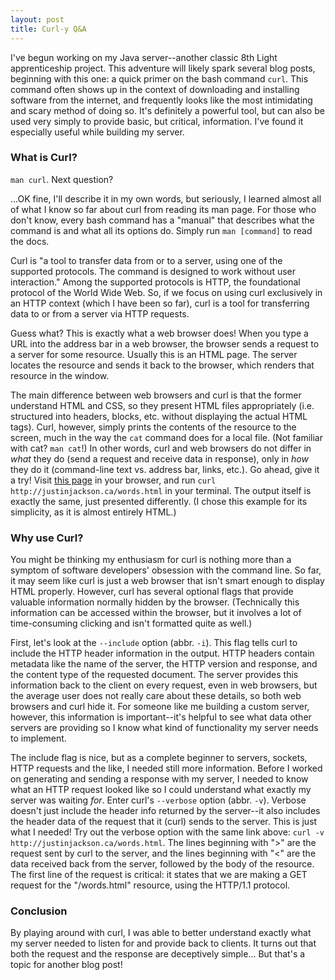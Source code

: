 ```yaml
---
layout: post
title: Curl-y Q&A
---
```


I've begun working on my Java server--another classic 8th Light apprenticeship project. This adventure will likely spark several blog posts, beginning with this one: a quick primer on the bash command `curl`. This command often shows up in the context of downloading and installing software from the internet, and frequently looks like the most intimidating and scary method of doing so. It's definitely a powerful tool, but can also be used very simply to provide basic, but critical, information. I've found it especially useful while building my server.

### What is Curl?
`man curl`. Next question?

...OK fine, I'll describe it in my own words, but seriously, I learned almost all of what I know so far about curl from reading its man page. For those who don't know, every bash command has a "manual" that describes what the command is and what all its options do. Simply run `man [command]` to read the docs.

Curl is "a tool to transfer data from or to a server, using one of the supported protocols. The command is designed to work without user interaction." Among the supported protocols is HTTP, the foundational protocol of the World Wide Web. So, if we focus on using curl exclusively in an HTTP context (which I have been so far), curl is a tool for transferring data to or from a server via HTTP requests.

Guess what? This is exactly what a web browser does! When you type a URL into the address bar in a web browser, the browser sends a request to a server for some resource. Usually this is an HTML page. The server locates the resource and sends it back to the browser, which renders that resource in the window.

The main difference between web browsers and curl is that the former understand HTML and CSS, so they present HTML files appropriately (i.e. structured into headers, blocks, etc. without displaying the actual HTML tags). Curl, however, simply prints the contents of the resource to the screen, much in the way the `cat` command does for a local file. (Not familiar with cat? `man cat`!) In other words, curl and web browsers do not differ in *what* they do (send a request and receive data in response), only in *how* they do it (command-line text vs. address bar, links, etc.). Go ahead, give it a try! Visit [this page](http://justinjackson.ca/words.html) in your browser, and run `curl http://justinjackson.ca/words.html` in your terminal. The output itself is exactly the same, just presented differently. (I chose this example for its simplicity, as it is almost entirely HTML.)

### Why use Curl?
You might be thinking my enthusiasm for curl is nothing more than a symptom of software developers' obsession with the command line. So far, it may seem like curl is just a web browser that isn't smart enough to display HTML properly. However, curl has several optional flags that provide valuable information normally hidden by the browser. (Technically this information can be accessed within the browser, but it involves a lot of time-consuming clicking and isn't formatted quite as well.)

First, let's look at the `--include` option (abbr. `-i`). This flag tells curl to include the HTTP header information in the output. HTTP headers contain metadata like the name of the server, the HTTP version and response, and the content type of the requested document. The server provides this information back to the client on every request, even in web browsers, but the average user does not really care about these details, so both web browsers and curl hide it. For someone like me building a custom server, however, this information is important--it's helpful to see what data other servers are providing so I know what kind of functionality my server needs to implement.

The include flag is nice, but as a complete beginner to servers, sockets, HTTP requests and the like, I needed still more information. Before I worked on generating and sending a response with my server, I needed to know what an HTTP request looked like so I could understand what exactly my server was waiting *for*. Enter curl's `--verbose` option (abbr. `-v`). Verbose doesn't just include the header info returned by the server--it also includes the header data of the request that it (curl) sends to the server. This is just what I needed! Try out the verbose option with the same link above: `curl -v http://justinjackson.ca/words.html`. The lines beginning with ">" are the request sent by curl to the server, and the lines beginning with "<" are the data received back from the server, followed by the body of the resource. The first line of the request is critical: it states that we are making a GET request for the "/words.html" resource, using the HTTP/1.1 protocol.

### Conclusion
By playing around with curl, I was able to better understand exactly what my server needed to listen for and provide back to clients. It turns out that both the request and the response are deceptively simple... But that's a topic for another blog post!